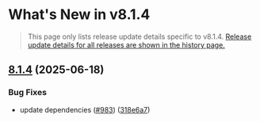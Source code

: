 # What's New in v<span class="_version">8.1.4</span>

> This page only lists release update details specific to v<span class="_version">8.1.4</span>. [Release update details for all releases are shown in the history page.](History)

<!--_release-notes-->
## [8.1.4](https://github.com/Finbuckle/Finbuckle.MultiTenant/compare/v8.1.3...v8.1.4) (2025-06-18)


### Bug Fixes

* update dependencies ([#983](https://github.com/Finbuckle/Finbuckle.MultiTenant/issues/983)) ([318e6a7](https://github.com/Finbuckle/Finbuckle.MultiTenant/commit/318e6a76d583aeef619f5461f03a88269aad55ff))




<!--_release-notes-->
